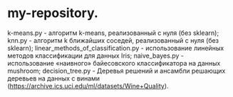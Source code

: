 # my-repository.

k-means.py - алгоритм k-means, реализованный с нуля (без sklearn);
knn.py - алгоритм k ближайших соседей, реализованный с нуля (без sklearn);
linear_methods_of_classification.py - использование линейных методов классификации для данных Iris;
naive_bayes.py - использование «наивного» байесовского классификатора на данных mushroom;
decision_tree.py - Деревья решений и ансамбли решающих деревьев на данных с винами (https://archive.ics.uci.edu/ml/datasets/Wine+Quality).
